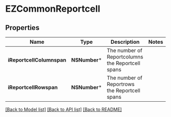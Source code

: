 # EZCommonReportcell

## Properties
Name | Type | Description | Notes
------------ | ------------- | ------------- | -------------
**iReportcellColumnspan** | **NSNumber*** | The number of Reportcolumns the Reportcell spans | 
**iReportcellRowspan** | **NSNumber*** | The number of Reportrows the Reportcell spans | 

[[Back to Model list]](../README.md#documentation-for-models) [[Back to API list]](../README.md#documentation-for-api-endpoints) [[Back to README]](../README.md)


